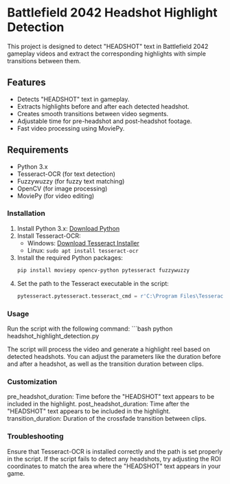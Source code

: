 # Battlefield 2042 Headshot Highlight Detection

This project is designed to detect "HEADSHOT" text in Battlefield 2042 gameplay videos and extract the corresponding highlights with simple transitions between them.

## Features

- Detects "HEADSHOT" text in gameplay.
- Extracts highlights before and after each detected headshot.
- Creates smooth transitions between video segments.
- Adjustable time for pre-headshot and post-headshot footage.
- Fast video processing using MoviePy.

## Requirements

- Python 3.x
- Tesseract-OCR (for text detection)
- Fuzzywuzzy (for fuzzy text matching)
- OpenCV (for image processing)
- MoviePy (for video editing)

### Installation

1. Install Python 3.x: [Download Python](https://www.python.org/downloads/)
2. Install Tesseract-OCR:
   - Windows: [Download Tesseract Installer](https://github.com/UB-Mannheim/tesseract/wiki)
   - Linux: `sudo apt install tesseract-ocr`
3. Install the required Python packages:
   ```bash
   pip install moviepy opencv-python pytesseract fuzzywuzzy
4. Set the path to the Tesseract executable in the script:
   ```python
   pytesseract.pytesseract.tesseract_cmd = r'C:\Program Files\Tesseract-OCR\tesseract.exe'  # Change as needed

### Usage

Run the script with the following command:
    ```bash
    python headshot_highlight_detection.py

The script will process the video and generate a highlight reel based on detected headshots. 
You can adjust the parameters like the duration before and after a headshot, as well as the transition duration between clips.

### Customization

pre_headshot_duration: Time before the "HEADSHOT" text appears to be included in the highlight.
post_headshot_duration: Time after the "HEADSHOT" text appears to be included in the highlight.
transition_duration: Duration of the crossfade transition between clips.

### Troubleshooting

Ensure that Tesseract-OCR is installed correctly and the path is set properly in the script.
If the script fails to detect any headshots, try adjusting the ROI coordinates to match the area where the "HEADSHOT" text appears in your game.